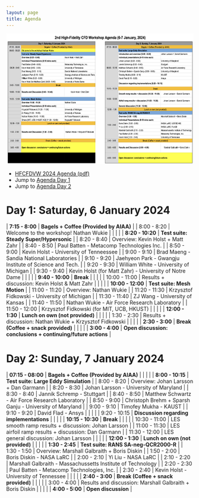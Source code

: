 ```yaml
---
layout: page
title: Agenda
---
```


<img src="/resources/HFCFDVW2024_Agenda.png" height="350">

- [HFCFDVW 2024 Agenda (pdf)](resources/HFCFDVW2024_Agenda.pdf)
- Jump to [Agenda Day 1](#day-1-saturday-6-january-2024)
- Jump to [Agenda Day 2](#day-2-sunday-7-january-2024)


# Day 1: Saturday, 6 January 2024

| **7:15 - 8:00**   |  **Bagels + Coffee (Provided by AIAA)**                       |
| 8:00 - 8:20       |  Welcome to the workshop! Nathan Wukie                        |
|                   |                                                               |
| **8:20 - 10:20**  | **Test suite: Steady Super/Hypersonic**                       |
| 8:20 - 8:40       | Overview: Kevin Holst + Matt Zahr                             |
| 8:40 - 8:50       | Paul Batten - Metacomp Technologies Inc.                      |
| 8:50 - 9:00       | Kevin Holst - University of Tenneessee                        |
| 9:00 - 9:10       | Brad Maeng - Sandia National Laboratories                     |
| 9:10 - 9:20       | Jaehyeon Park - Gwangju Institute of Science and Tech.        |
| 9:20 - 9:30       | William White - University of Michigan                        |
| 9:30 - 9:40       | Kevin Holst (for Matt Zahr) - University of Notre Dame        |
|                   |                                                               |
| **9:40 - 10:00**  | **Break**                                                     |
|                   |                                                               |
| 10:00 - 11:00     | Results + discussion: Kevin Holst & Matt Zahr                 |
|                   |                                                               |
| **10:00 - 12:00** | **Test suite: Mesh Motion**                                   |
| 11:00 - 11:20     | Overview: Nathan Wukie                                        |
| 11:20 - 11:30     | Krzysztof Fidkowski - University of Michigan                  |
| 11:30 - 11:40     | ZJ Wang - University of Kansas                                |
| 11:40 - 11:50     | Nathan Wukie - Air Force Research Laboratory                  |
| 11:50 - 12:00     | Krzysztof Fidkowski (for MIT, UCB, HKUST)                     |
|                   |                                                               |
| **12:00 - 1:30**  | **Lunch on own (not provided)**                               |
|                   |                                                               |
| 1:30 - 2:30       | Results + discussion: Nathan Wukie + Krzysztof Fidkowski      |
|                   |                                                               |
| **2:30 - 3:00**   | **Break (Coffee + snack provided)**                           |
|                   |                                                               |
| **3:00 - 4:00**   | **Open discussion: conclusions + continuing/future actions**  |



# Day 2: Sunday, 7 January 2024

| **07:15 - 08:00** | **Bagels + Coffee (Provided by AIAA)**                        |
|                   |                                                               |
| **8:00 - 10:15**  | **Test suite: Large Eddy Simulation**                         |
| 8:00 - 8:20       | Overview: Johan Larsson + Dan Garmann                         |
| 8:20 - 8:30       | Johan Larsson - University of Maryland                        |
| 8:30 - 8:40       | Jannik Schremp - Stuttgart                                    |
| 8:40 - 8:50       | Matthew Schwartz - Air Force Research Laboratory              |
| 8:50 - 9:00       | Christoph Brehm + Sparsh Ganju - University of Maryland       |
| 9:00 - 9:10       | Timofey Mukha - KAUST                                         |
| 9:10 - 9:20       | David Flad - Ansys                                            |
|                   |                                                               |
| 9:20 - 10:15      | **Discussion regarding implementations**                      |
|                   |                                                               |
| **10:15 - 10:30** | **Break**                                                     |
|                   |                                                               |
| 10:30 - 11:00     | LES smooth ramp results + discussion: Johan Larsson           |
| 11:00 - 11:30     | LES airfoil ramp results + discussion: Dan Garmann            |
| 11:30 - 12:00     | LES general discussion: Johan Larsson                         |
|                   |                                                               |
| **12:00 - 1:30**  | **Lunch on own (not provided)**                               |
|                   |                                                               |
| **1:30 - 2:45**   | **Test suite: RANS SA-neg-QCR2000-R**                         |
| 1:30 - 1:50       | Overview: Marshall Galbraith + Boris Diskin                   |
| 1:50 - 2:00       | Boris Diskin - NASA LaRC                                      |
| 2:00 - 2:10       | Yi Liu - NASA LaRC                                            |
| 2:10 - 2:20       | Marshall Galbraith - Massachussetts Institute of Technology   |
| 2:20 - 2:30       | Paul Batten - Metacomp Technologies, Inc.                     |
| 2:30 - 2:40       | Kevin Holst - University of Tennessee                         |
|                   |                                                               |
| **2:40 - 3:00**   | **Break (Coffee + snack provided)**                           |
|                   |                                                               |
| 3:00 - 4:00       | Results and discussion: Marshall Galbraith + Boris Diskin     |
|                   |                                                               |
| **4:00 - 5:00**   | **Open discussion**                                           |





